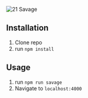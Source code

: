 ![21 Savage](public/21savage.jpg)

## Installation

1. Clone repo
2. run `npm install`

## Usage

1. run `npm run savage`
2. Navigate to `localhost:4000`
